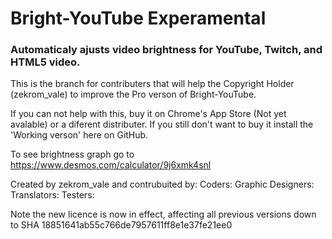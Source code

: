 # Bright-YouTube Experamental
<h3>
  Automaticaly ajusts video brightness for YouTube, Twitch, and HTML5 video.
</h3>
This is the branch for contributers that will help the Copyright Holder (zekrom_vale)
to improve the Pro verson of Bright-YouTube.

If you can not help with this, buy it on Chrome's App Store (Not yet avalable) or a
diferent distributer.  If you still don't want to buy it install the 'Working verson'
here on GitHub.

To see brightness graph go to https://www.desmos.com/calculator/9j6xmk4snl

Created by zekrom_vale and contrubuited by:
Coders:
Graphic Designers:
Translators:
Testers:

Note the new licence is now in effect, affecting all previous versions down to SHA 18851641ab55c766de7957611ff8e1e37fe21ee0
